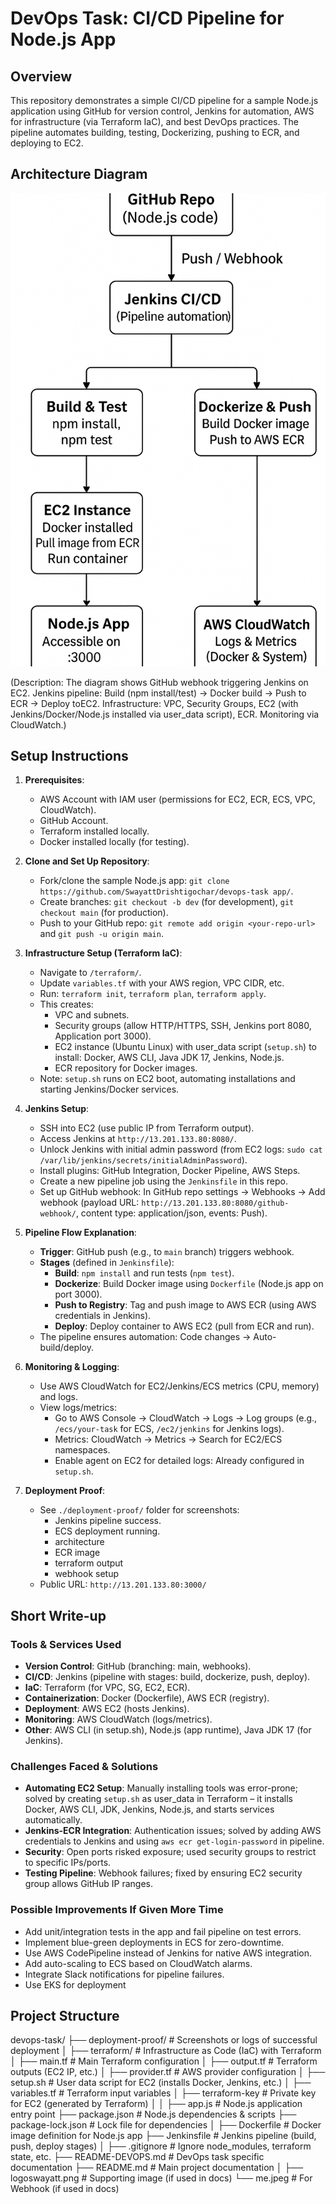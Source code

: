 # DevOps Task: CI/CD Pipeline for Node.js App

## Overview
This repository demonstrates a simple CI/CD pipeline for a sample Node.js application using GitHub for version control, Jenkins for automation, AWS for infrastructure (via Terraform IaC), and best DevOps practices. The pipeline automates building, testing, Dockerizing, pushing to ECR, and deploying to EC2.

## Architecture Diagram
![Architecture Diagram](deployment-proof/Architecture.png)

(Description: The diagram shows GitHub webhook triggering Jenkins on EC2. 
                Jenkins pipeline: Build (npm install/test) → Docker build → Push to ECR → Deploy toEC2. 
                Infrastructure: VPC, Security Groups, EC2 (with Jenkins/Docker/Node.js installed via user_data script), 
                ECR. 
                Monitoring via CloudWatch.)

## Setup Instructions
1. **Prerequisites**:
   - AWS Account with IAM user (permissions for EC2, ECR, ECS, VPC, CloudWatch).
   - GitHub Account.
   - Terraform installed locally.
   - Docker installed locally (for testing).

2. **Clone and Set Up Repository**:
   - Fork/clone the sample Node.js app: `git clone https://github.com/SwayattDrishtigochar/devops-task app/`.
   - Create branches: `git checkout -b dev` (for development), `git checkout main` (for production).
   - Push to your GitHub repo: `git remote add origin <your-repo-url>` and `git push -u origin main`.

3. **Infrastructure Setup (Terraform IaC)**:
   - Navigate to `/terraform/`.
   - Update `variables.tf` with your AWS region, VPC CIDR, etc.
   - Run: `terraform init`, `terraform plan`, `terraform apply`.
   - This creates:
     - VPC and subnets.
     - Security groups (allow HTTP/HTTPS, SSH, Jenkins port 8080, Application port 3000).
     - EC2 instance (Ubuntu Linux) with user_data script (`setup.sh`) to install: Docker, AWS CLI, Java JDK 17, Jenkins, Node.js.
     - ECR repository for Docker images.
   - Note: `setup.sh` runs on EC2 boot, automating installations and starting Jenkins/Docker services.

4. **Jenkins Setup**:
   - SSH into EC2 (use public IP from Terraform output).
   - Access Jenkins at `http://13.201.133.80:8080/`.
   - Unlock Jenkins with initial admin password (from EC2 logs: `sudo cat /var/lib/jenkins/secrets/initialAdminPassword`).
   - Install plugins: GitHub Integration, Docker Pipeline, AWS Steps.
   - Create a new pipeline job using the `Jenkinsfile` in this repo.
   - Set up GitHub webhook: In GitHub repo settings → Webhooks → Add webhook (payload URL: `http://13.201.133.80:8080/github-webhook/`, content type: application/json, events: Push).

5. **Pipeline Flow Explanation**:
   - **Trigger**: GitHub push (e.g., to `main` branch) triggers webhook.
   - **Stages** (defined in `Jenkinsfile`):
     - **Build**: `npm install` and run tests (`npm test`).
     - **Dockerize**: Build Docker image using `Dockerfile` (Node.js app on port 3000).
     - **Push to Registry**: Tag and push image to AWS ECR (using AWS credentials in Jenkins).
     - **Deploy**: Deploy container to AWS EC2 (pull from ECR and run).
   - The pipeline ensures automation: Code changes → Auto-build/deploy.

6. **Monitoring & Logging**:
   - Use AWS CloudWatch for EC2/Jenkins/ECS metrics (CPU, memory) and logs.
   - View logs/metrics:
     - Go to AWS Console → CloudWatch → Logs → Log groups (e.g., `/ecs/your-task` for ECS, `/ec2/jenkins` for Jenkins logs).
     - Metrics: CloudWatch → Metrics → Search for EC2/ECS namespaces.
     - Enable agent on EC2 for detailed logs: Already configured in `setup.sh`.

7. **Deployment Proof**:
   - See `./deployment-proof/` folder for screenshots:
     - Jenkins pipeline success.
     - ECS deployment running.
     - architecture
     - ECR image
     - terraform output
     - webhook setup
   - Public URL: `http://13.201.133.80:3000/` 

## Short Write-up
### Tools & Services Used
- **Version Control**: GitHub (branching: main, webhooks).
- **CI/CD**: Jenkins (pipeline with stages: build, dockerize, push, deploy).
- **IaC**: Terraform (for VPC, SG, EC2, ECR).
- **Containerization**: Docker (Dockerfile), AWS ECR (registry).
- **Deployment**: AWS EC2 (hosts Jenkins).
- **Monitoring**: AWS CloudWatch (logs/metrics).
- **Other**: AWS CLI (in setup.sh), Node.js (app runtime), Java JDK 17 (for Jenkins).

### Challenges Faced & Solutions
- **Automating EC2 Setup**: Manually installing tools was error-prone; solved by creating `setup.sh` as user_data in Terraform – it installs Docker, AWS CLI, JDK, Jenkins, Node.js, and starts services automatically.
- **Jenkins-ECR Integration**: Authentication issues; solved by adding AWS credentials to Jenkins and using `aws ecr get-login-password` in pipeline.
- **Security**: Open ports risked exposure; used security groups to restrict to specific IPs/ports.
- **Testing Pipeline**: Webhook failures; fixed by ensuring EC2 security group allows GitHub IP ranges.

### Possible Improvements If Given More Time
- Add unit/integration tests in the app and fail pipeline on test errors.
- Implement blue-green deployments in ECS for zero-downtime.
- Use AWS CodePipeline instead of Jenkins for native AWS integration.
- Add auto-scaling to ECS based on CloudWatch alarms.
- Integrate Slack notifications for pipeline failures.
- Use EKS for deployment

## Project Structure

devops-task/
├── deployment-proof/ # Screenshots or logs of successful deployment
│
├── terraform/       # Infrastructure as Code (IaC) with Terraform
│ ├── main.tf        # Main Terraform configuration
│ ├── output.tf      # Terraform outputs (EC2 IP, etc.)
│ ├── provider.tf    # AWS provider configuration
│ ├── setup.sh       # User data script for EC2 (installs Docker, Jenkins, etc.)
│ ├── variables.tf   # Terraform input variables
│ ├── terraform-key  # Private key for EC2 (generated by Terraform)
│ 
│
├── app.js                 # Node.js application entry point
├── package.json           # Node.js dependencies & scripts
├── package-lock.json      # Lock file for dependencies
│
├── Dockerfile             # Docker image definition for Node.js app
├── Jenkinsfile            # Jenkins pipeline (build, push, deploy stages)
│
├── .gitignore             # Ignore node_modules, terraform state, etc.
├── README-DEVOPS.md       # DevOps task specific documentation
├── README.md              # Main project documentation
│
├── logoswayatt.png        # Supporting image (if used in docs)
└── me.jpeg                # For Webhook (if used in docs)

